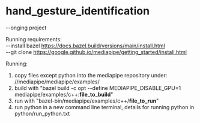 # hand_gesture_identification

--onging project

Running requirements:  
--install bazel https://docs.bazel.build/versions/main/install.html  
--git clone https://google.github.io/mediapipe/getting_started/install.html  
  
Running:
1. copy files except python into the mediapipe repository under: //mediapipe/mediapipe/examples/  
2. build with "bazel build -c opt --define MEDIAPIPE_DISABLE_GPU=1 mediapipe/examples/c++:__file_to_build__"  
3. run with "bazel-bin/mediapipe/examples/c++/__file_to_run__"  
4. run python in a new command line terminal, details for running python in python/run_python.txt  
